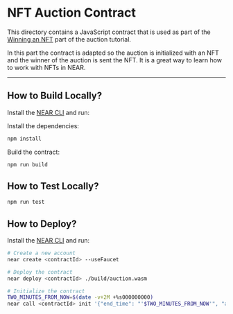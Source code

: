 # NFT Auction Contract

This directory contains a JavaScript contract that is used as part of the [Winning an NFT](https://docs.near.org/tutorials/auction/winning-an-nft) part of the auction tutorial.

In this part the contract is adapted so the auction is initialized with an NFT and the winner of the auction is sent the NFT. It is a great way to learn how to work with NFTs in NEAR.

---

## How to Build Locally?

Install the [NEAR CLI](https://docs.near.org/tools/near-cli#installation) and run:

Install the dependencies:

```bash
npm install
```

Build the contract:

```bash
npm run build
```

## How to Test Locally?

```bash
npm run test
```

## How to Deploy?

Install the [NEAR CLI](https://docs.near.org/tools/near-cli#installation) and run:

```bash
# Create a new account
near create <contractId> --useFaucet

# Deploy the contract
near deploy <contractId> ./build/auction.wasm

# Initialize the contract
TWO_MINUTES_FROM_NOW=$(date -v+2M +%s000000000)
near call <contractId> init '{"end_time": "'$TWO_MINUTES_FROM_NOW'", "auctioneer": "<auctioneerAccountId>", "nft_contract": "<nftContractId>", "token_id": "<tokenId>"}' --accountId <contractId>
```